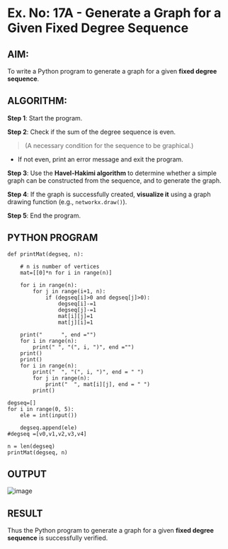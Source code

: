 # Ex. No: 17A - Generate a Graph for a Given Fixed Degree Sequence

## AIM:
To write a Python program to generate a graph for a given **fixed degree sequence**.

## ALGORITHM:

**Step 1**: Start the program.

**Step 2**: Check if the sum of the degree sequence is even.  
> (A necessary condition for the sequence to be graphical.)

- If not even, print an error message and exit the program.

**Step 3**: Use the **Havel-Hakimi algorithm** to determine whether a simple graph can be constructed from the sequence, and to generate the graph.

**Step 4**: If the graph is successfully created, **visualize it** using a graph drawing function (e.g., `networkx.draw()`).

**Step 5**: End the program.

## PYTHON PROGRAM

```
def printMat(degseq, n):
	
	# n is number of vertices
	mat=[[0]*n for i in range(n)]
	
	for i in range(n):
	    for j in range(i+1, n):
	        if (degseq[i]>0 and degseq[j]>0):
	            degseq[i]-=1
	            degseq[j]-=1
	            mat[i][j]=1
	            mat[j][i]=1

	print("      ", end ="")
	for i in range(n):
		print(" ", "(", i, ")", end ="")
	print()
	print()
	for i in range(n):
		print("  ", "(", i, ")", end = " ")
		for j in range(n):
			print("  ", mat[i][j], end = " ")
		print()

degseq=[]
for i in range(0, 5):
    ele = int(input())
  
    degseq.append(ele)
#degseq =[v0,v1,v2,v3,v4]

n = len(degseq)
printMat(degseq, n)
```

## OUTPUT

![image](https://github.com/user-attachments/assets/08f694b5-ad4f-4c53-852a-44ebecea3a61)

## RESULT
Thus the Python program to generate a graph for a given **fixed degree sequence** is successfully verified.
